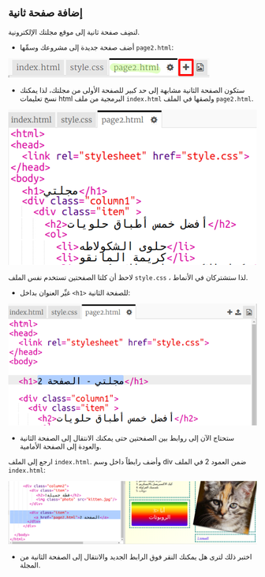 ## إضافة صفحة ثانية

لنضِف صفحة ثانية إلى موقع مجلتك اﻹلكترونية.

+ أضف صفحة جديدة إلى مشروعك وسمِّها `page2.html`:

![لقطة شاشة](images/magazine-page2.png)

+ ستكون الصفحة الثانية مشابهة إلى حد كبير للصفحة الأولى من مجلتك، لذا يمكنك نسخ تعليمات html البرمجية من ملف `index.html` ولصقها في الملف `page2.html`.

![لقطة شاشة](images/magazine-page2-html.png)

لاحظ أن كلتا الصفحتين تستخدم نفس الملف `style.css` ، لذا ستشتركان في الأنماط.

+ غيِّر العنوان بداخل `<h1>` للصفحة الثانية:

![لقطة الشاشة](images/magazine-page2-h1.png)

+ ستحتاج الآن إلى روابط بين الصفحتين حتى يمكنك الانتقال إلى الصفحة الثانية والعودة إلى الصفحة الأمامية.

ارجع إلى الملف `index.html`. وأضف رابطاً داخل وسم div ضمن العمود 2 في الملف `index.html`:

![لقطة الشاشة](images/magazine-page2-link.png)

+ اختبر ذلك لترى هل يمكنك النقر فوق الرابط الجديد والانتقال إلى الصفحة الثانية من المجلة.